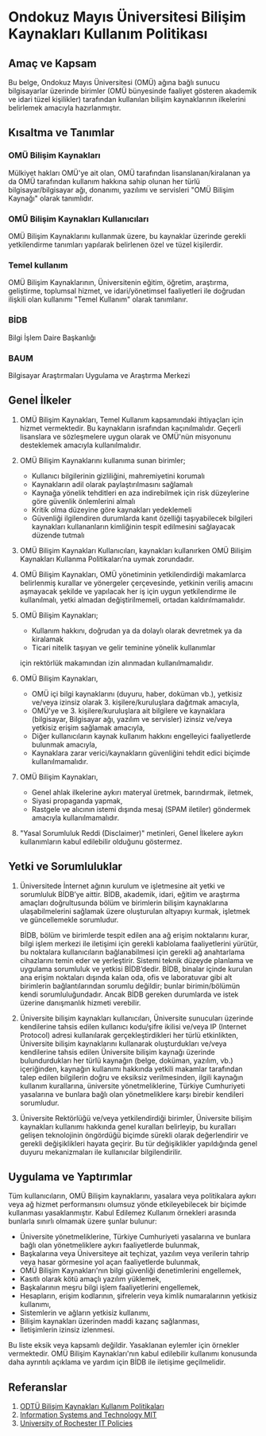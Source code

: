 Ondokuz Mayıs Üniversitesi Bilişim Kaynakları Kullanım Politikası
=================================================================

Amaç ve Kapsam
--------------

Bu belge, Ondokuz Mayıs Üniversitesi (OMÜ) ağına bağlı sunucu bilgisayarlar
üzerinde birimler (OMÜ bünyesinde faaliyet gösteren akademik ve idari tüzel
kişilikler) tarafından kullanılan bilişim kaynaklarının ilkelerini belirlemek
amacıyla hazırlanmıştır.

Kısaltma ve Tanımlar
--------------------

### OMÜ Bilişim Kaynakları

Mülkiyet hakları OMÜ'ye ait olan, OMÜ tarafından lisanslanan/kiralanan ya da OMÜ
tarafından kullanım hakkına sahip olunan her türlü bilgisayar/bilgisayar ağı,
donanımı, yazılımı ve servisleri "OMÜ Bilişim Kaynağı" olarak tanımlıdır.

### OMÜ Bilişim Kaynakları Kullanıcıları

OMÜ Bilişim Kaynaklarını kullanmak üzere, bu kaynaklar üzerinde gerekli
yetkilendirme tanımları yapılarak belirlenen özel ve tüzel kişilerdir.

### Temel kullanım

OMÜ Bilişim Kaynaklarının, Üniversitenin eğitim, öğretim, araştırma, geliştirme,
toplumsal hizmet, ve idari/yönetimsel faaliyetleri ile doğrudan ilişkili olan
kullanımı "Temel Kullanım" olarak tanımlanır.

### BİDB

Bilgi İşlem Daire Başkanlığı

### BAUM

Bilgisayar Araştırmaları Uygulama ve Araştırma Merkezi

Genel İlkeler
------------

1. OMÜ Bilişim Kaynakları, Temel Kullanım kapsamındaki ihtiyaçları için hizmet
   vermektedir. Bu kaynakların israfından kaçınılmalıdır. Geçerli lisanslara ve
   sözleşmelere uygun olarak ve OMÜ'nün misyonunu desteklemek amacıyla
   kullanılmalıdır.

2. OMÜ Bilişim Kaynaklarını kullanıma sunan birimler;

   - Kullanıcı bilgilerinin gizliliğini, mahremiyetini korumalı
   - Kaynakların adil olarak paylaştırılmasını sağlamalı
   - Kaynağa yönelik tehditleri en aza indirebilmek için risk düzeylerine göre
     güvenlik önlemlerini almalı
   - Kritik olma düzeyine göre kaynakları yedeklemeli
   - Güvenliği ilgilendiren durumlarda kanıt özelliği taşıyabilecek bilgileri
     kaynakları kullananların kimliğinin tespit edilmesini sağlayacak düzende
     tutmalı

3. OMÜ Bilişim Kaynakları Kullanıcıları, kaynakları kullanırken OMÜ Bilişim
   Kaynakları Kullanma Politikaları’na uymak zorundadır.

4. OMÜ Bilişim Kaynakları, OMÜ yönetiminin yetkilendirdiği makamlarca
   belirlenmiş kurallar ve yönergeler çerçevesinde, yetkinin veriliş amacını
   aşmayacak şekilde ve yapılacak her iş için uygun yetkilendirme ile
   kullanılmalı, yetki almadan değiştirilmemeli, ortadan kaldırılmamalıdır.

5. OMÜ Bilişim Kaynakları;

   - Kullanım hakkını, doğrudan ya da dolaylı olarak devretmek ya da kiralamak
   - Ticari nitelik taşıyan ve gelir teminine yönelik kullanımlar

   için rektörlük makamından izin alınmadan kullanılmamalıdır.

6. OMÜ Bilişim Kaynakları,

   - OMÜ içi bilgi kaynaklarını (duyuru, haber, doküman vb.), yetkisiz ve/veya
     izinsiz olarak 3. kişilere/kuruluşlara dağıtmak amacıyla,
   - OMÜ'ye ve 3. kişilere/kuruluşlara ait bilgilere ve kaynaklara (bilgisayar,
     Bilgisayar ağı, yazılım ve servisler) izinsiz ve/veya yetkisiz erişim
     sağlamak amacıyla,
   - Diğer kullanıcıların kaynak kullanım hakkını engelleyici faaliyetlerde
     bulunmak amacıyla,
   - Kaynaklara zarar verici/kaynakların güvenliğini tehdit edici biçimde
     kullanılmamalıdır.

7. OMÜ Bilişim Kaynakları,

   - Genel ahlak ilkelerine aykırı materyal üretmek, barındırmak, iletmek,
   - Siyasi propaganda yapmak,
   - Rastgele ve alıcının istemi dışında mesaj (SPAM iletiler) göndermek
     amacıyla kullanılmamalıdır.

8. "Yasal Sorumluluk Reddi (Disclaimer)" metinleri, Genel İlkelere aykırı
   kullanımların kabul edilebilir olduğunu göstermez.

Yetki ve Sorumluluklar
---------------------

1. Üniversitede İnternet ağının kurulum ve işletmesine ait yetki ve sorumluluk
   BİDB’ye aittir. BİDB, akademik, idari, eğitim ve araştırma amaçları
   doğrultusunda bölüm ve birimlerin bilişim kaynaklarına ulaşabilmelerini
   sağlamak üzere oluşturulan altyapıyı kurmak, işletmek ve güncellemekle
   sorumludur.

   BİDB, bölüm ve birimlerde tespit edilen ana ağ erişim noktalarını
   kurar, bilgi işlem merkezi ile iletişimi için gerekli kablolama
   faaliyetlerini yürütür, bu noktalara kullanıcıların bağlanabilmesi için
   gerekli ağ anahtarlama cihazlarını temin eder ve yerleştirir. Sistemi teknik
   düzeyde planlama ve uygulama sorumluluk ve yetkisi BİDB’dedir. BİDB, binalar
   içinde kurulan ana erişim noktaları dışında kalan oda, ofis ve laboratuvar
   gibi alt birimlerin bağlantılarından sorumlu değildir; bunlar birimin/bölümün
   kendi sorumluluğundadır. Ancak BİDB gereken durumlarda ve istek üzerine
   danışmanlık hizmeti verebilir.

2. Üniversite bilişim kaynakları kullanıcıları, Üniversite sunucuları üzerinde
   kendilerine tahsis edilen kullanıcı kodu/şifre ikilisi ve/veya IP (Internet
   Protocol) adresi kullanılarak gerçekleştirdikleri her türlü etkinlikten,
   Üniversite bilişim kaynaklarını kullanarak oluşturdukları ve/veya kendilerine
   tahsis edilen Üniversite bilişim kaynağı üzerinde bulundurdukları her türlü
   kaynağın (belge, doküman, yazılım, vb.) içeriğinden, kaynağın kullanımı
   hakkında yetkili makamlar tarafından talep edilen bilgilerin doğru ve
   eksiksiz verilmesinden, ilgili kaynağın kullanım kurallarına, üniversite
   yönetmeliklerine, Türkiye Cumhuriyeti yasalarına ve bunlara bağlı olan
   yönetmeliklere karşı birebir kendileri sorumludur.

3. Üniversite Rektörlüğü ve/veya yetkilendirdiği birimler, Üniversite bilişim
   kaynakları kullanımı hakkında genel kuralları belirleyip, bu kuralları
   gelişen teknolojinin öngördüğü biçimde sürekli olarak değerlendirir ve
   gerekli değişiklikleri hayata geçirir. Bu tür değişiklikler yapıldığında
   genel duyuru mekanizmaları ile kullanıcılar bilgilendirilir.

Uygulama ve Yaptırımlar
-----------------------

Tüm kullanıcıların, OMÜ Bilişim kaynaklarını, yasalara veya politikalara aykırı
veya ağ hizmet performansını olumsuz yönde etkileyebilecek bir biçimde
kullanması yasaklanmıştır. Kabul Edilemez Kullanım örnekleri arasında bunlarla
sınırlı olmamak üzere şunlar bulunur:

- Üniversite yönetmeliklerine, Türkiye Cumhuriyeti yasalarına ve bunlara bağlı
  olan yönetmeliklere aykırı faaliyetlerde bulunmak,
- Başkalarına veya Üniversiteye ait teçhizat, yazılım veya verilerin tahrip veya
  hasar görmesine yol açan faaliyetlerde bulunmak,
- OMÜ Bilişim Kaynakları'nın bilgi güvenliği denetimlerini engellemek,
- Kasıtlı olarak kötü amaçlı yazılım yüklemek,
- Başkalarının meşru bilgi işlem faaliyetlerini engellemek,
- Hesapların, erişim kodlarının, şifrelerin veya kimlik numaralarının yetkisiz
  kullanımı,
- Sistemlerin ve ağların yetkisiz kullanımı,
- Bilişim kaynakları üzerinden maddi kazanç sağlanması,
- İletişimlerin izinsiz izlenmesi.

Bu liste eksik veya kapsamlı değildir. Yasaklanan eylemler için örnekler
vermektedir. OMÜ Bilişim Kaynakları'nın kabul edilebilir kullanımı konusunda
daha ayrıntılı açıklama ve yardım için BİDB ile iletişime geçilmelidir.

Referanslar
-----------

1. [ODTÜ Bilişim Kaynakları Kullanım Politikaları](http://www.metu.edu.tr/tr/bilisim-etigi)
2. [Information Systems and Technology MIT](https://ist.mit.edu/about/it-policies)
3. [University of Rochester IT Policies](http://tech.rochester.edu/policy/)